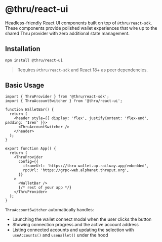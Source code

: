 # @thru/react-ui

Headless-friendly React UI components built on top of `@thru/react-sdk`. These components provide polished wallet experiences that wire up to the shared Thru provider with zero additional state management.

## Installation

```bash
npm install @thru/react-ui
```

> Requires `@thru/react-sdk` and React 18+ as peer dependencies.

## Basic Usage

```tsx
import { ThruProvider } from '@thru/react-sdk';
import { ThruAccountSwitcher } from '@thru/react-ui';

function WalletBar() {
  return (
    <header style={{ display: 'flex', justifyContent: 'flex-end', padding: '1rem' }}>
      <ThruAccountSwitcher />
    </header>
  );
}

export function App() {
  return (
    <ThruProvider
      config={{
        iframeUrl: 'https://thru-wallet.up.railway.app/embedded',
        rpcUrl: 'https://grpc-web.alphanet.thruput.org',
      }}
    >
      <WalletBar />
      {/* rest of your app */}
    </ThruProvider>
  );
}
```

`ThruAccountSwitcher` automatically handles:

- Launching the wallet connect modal when the user clicks the button
- Showing connection progress and the active account address
- Listing connected accounts and updating the selection with `useAccounts()` and `useWallet()` under the hood
